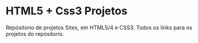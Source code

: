 # HTML5 + Css3 Projetos
 Repósitorio de projetos Sites, em HTML5/4 e CSS3.
Todos os links para os projetos do repósitorio.

<a href="https://maguiarp.github.io/Projetos-Sites-/ProjetoSiteAndroid/android.html">